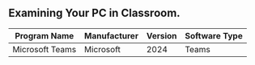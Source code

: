 ## Examining Your PC in Classroom.

| Program Name | Manufacturer | Version | Software Type |
| ----------- | ---------- |---------- | ---------- |
| Microsoft Teams | Microsoft | 2024 | Teams |
